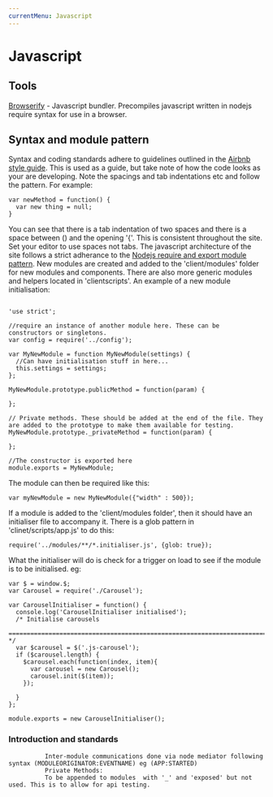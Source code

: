 ```yaml
---
currentMenu: Javascript
---
```


Javascript
============

## Tools
[Browserify](http://browserify.org/) - Javascript bundler. Precompiles javascript written in nodejs require syntax for use in a browser.

## Syntax and module pattern

Syntax and coding standards adhere to guidelines outlined in the [Airbnb style guide](https://github.com/airbnb/javascript#the-javascript-style-guide-guide). This is used as a guide, but take note of how the code looks as your are developing. Note the spacings and tab indentations etc and follow the pattern. For example:
```
var newMethod = function() {
  var new thing = null;
}
```
You can see that there is a tab indentation of two spaces and there is a space between () and the opening '{'. This is consistent throughout the site. Set your editor to use spaces not tabs.
The javascript architecture of the site follows a strict adherance to the [Nodejs require and export module pattern](http://www.sitepoint.com/understanding-module-exports-exports-node-js/). New modules are created and added to the 'client/modules' folder for new modules and components. There are also more generic modules and helpers located in 'clientscripts'. An example of a new module initialisation:
```

'use strict';

//require an instance of another module here. These can be constructors or singletons.
var config = require('../config');

var MyNewModule = function MyNewModule(settings) {
  //Can have initialisation stuff in here...
  this.settings = settings;
};

MyNewModule.prototype.publicMethod = function(param) {
  
};

// Private methods. These should be added at the end of the file. They are added to the prototype to make them available for testing.
MyNewModule.prototype._privateMethod = function(param) {
  
};

//The constructor is exported here
module.exports = MyNewModule;
```

The module can then be required like this:
```
var myNewModule = new MyNewModule({"width" : 500});
```

If a module is added to the 'client/modules folder', then it should have an initialiser file to accompany it. There is a glob pattern in 'clinet/scripts/app.js' to do this:
```
require('../modules/**/*.initialiser.js', {glob: true});
```
What the initialiser will do is check for a trigger on load to see if the module is to be initialised. eg:
```
var $ = window.$;
var Carousel = require('./Carousel');

var CarouselInitialiser = function() {
  console.log('CarouselInitialiser initialised');
  /* Initialise carousels
  ========================================================================== */
  var $carousel = $('.js-carousel');
  if ($carousel.length) {
    $carousel.each(function(index, item){
      var carousel = new Carousel();
      carousel.init($(item));
    });
    
  }
};

module.exports = new CarouselInitialiser();
```


### Introduction and standards

              Inter-module communications done via node mediator following syntax (MODULEORIGINATOR:EVENTNAME) eg (APP:STARTED)
              Private Methods:
              To be appended to modules  with '_' and 'exposed' but not used. This is to allow for api testing.